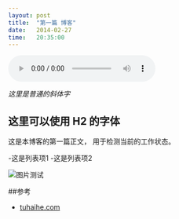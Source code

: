 ```yaml
---
layout: post
title:  "第一篇 博客"
date:   2014-02-27
time:   20:35:00
---
```

<audio controls=true autoplay="true">
  <source src="{{ site.defmusic }}">
</audio>

*这里是普通的斜体字*
## 这里可以使用 H2 的字体


这是本博客的第一篇正文，
用于检测当前的工作状态。

-这是列表项1 
-这是列表项2

<img src="http://rootkiter.github.io/image/test.jpg" title="图片测试" align="center">

##参考

* [tuhaihe.com][1]

[1]: http://tuhaihe.com


